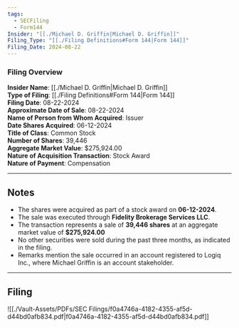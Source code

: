 ```yaml
---
tags:
  - SECFiling
  - Form144
Insider: "[[./Michael D. Griffin|Michael D. Griffin]]"
Filing_Type: "[[./Filing Definitions#Form 144|Form 144]]"
Filing_Date: 2024-08-22
---
```

### Filing Overview 

**Insider Name**: [[./Michael D. Griffin|Michael D. Griffin]]  
**Type of Filing**: [[./Filing Definitions#Form 144|Form 144]]  
**Filing Date**: 08-22-2024  
**Approximate Date of Sale**: 08-22-2024  
**Name of Person from Whom Acquired**: Issuer  
**Date Shares Acquired**: 06-12-2024  
**Title of Class**: Common Stock  
**Number of Shares**: 39,446  
**Aggregate Market Value**: $275,924.00  
**Nature of Acquisition Transaction**: Stock Award  
**Nature of Payment**: Compensation

----
## Notes

- The shares were acquired as part of a stock award on **06-12-2024**.
- The sale was executed through **Fidelity Brokerage Services LLC**.
- The transaction represents a sale of **39,446 shares** at an aggregate market value of **$275,924.00**
- No other securities were sold during the past three months, as indicated in the filing.
- Remarks mention the sale occurred in an account registered to Logiq Inc., where Michael Griffin is an account stakeholder.

----
## Filing

![[./Vault-Assets/PDFs/SEC Filings/f0a4746a-4182-4355-af5d-d44bd0afb834.pdf|f0a4746a-4182-4355-af5d-d44bd0afb834.pdf]]
